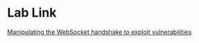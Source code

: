 # Lab Link

[Manipulating the WebSocket handshake to exploit vulnerabilities](https://portswigger.net/web-security/websockets/lab-manipulating-handshake-to-exploit-vulnerabilities)
